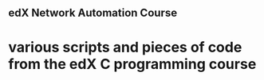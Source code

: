 ## edX Network Automation Course
# various scripts and pieces of code from the edX C programming course
